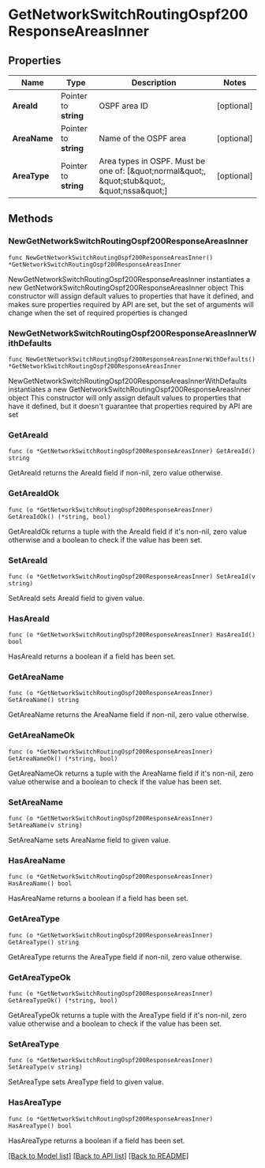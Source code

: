 # GetNetworkSwitchRoutingOspf200ResponseAreasInner

## Properties

Name | Type | Description | Notes
------------ | ------------- | ------------- | -------------
**AreaId** | Pointer to **string** | OSPF area ID | [optional] 
**AreaName** | Pointer to **string** | Name of the OSPF area | [optional] 
**AreaType** | Pointer to **string** | Area types in OSPF. Must be one of: [\&quot;normal\&quot;, \&quot;stub\&quot;, \&quot;nssa\&quot;] | [optional] 

## Methods

### NewGetNetworkSwitchRoutingOspf200ResponseAreasInner

`func NewGetNetworkSwitchRoutingOspf200ResponseAreasInner() *GetNetworkSwitchRoutingOspf200ResponseAreasInner`

NewGetNetworkSwitchRoutingOspf200ResponseAreasInner instantiates a new GetNetworkSwitchRoutingOspf200ResponseAreasInner object
This constructor will assign default values to properties that have it defined,
and makes sure properties required by API are set, but the set of arguments
will change when the set of required properties is changed

### NewGetNetworkSwitchRoutingOspf200ResponseAreasInnerWithDefaults

`func NewGetNetworkSwitchRoutingOspf200ResponseAreasInnerWithDefaults() *GetNetworkSwitchRoutingOspf200ResponseAreasInner`

NewGetNetworkSwitchRoutingOspf200ResponseAreasInnerWithDefaults instantiates a new GetNetworkSwitchRoutingOspf200ResponseAreasInner object
This constructor will only assign default values to properties that have it defined,
but it doesn't guarantee that properties required by API are set

### GetAreaId

`func (o *GetNetworkSwitchRoutingOspf200ResponseAreasInner) GetAreaId() string`

GetAreaId returns the AreaId field if non-nil, zero value otherwise.

### GetAreaIdOk

`func (o *GetNetworkSwitchRoutingOspf200ResponseAreasInner) GetAreaIdOk() (*string, bool)`

GetAreaIdOk returns a tuple with the AreaId field if it's non-nil, zero value otherwise
and a boolean to check if the value has been set.

### SetAreaId

`func (o *GetNetworkSwitchRoutingOspf200ResponseAreasInner) SetAreaId(v string)`

SetAreaId sets AreaId field to given value.

### HasAreaId

`func (o *GetNetworkSwitchRoutingOspf200ResponseAreasInner) HasAreaId() bool`

HasAreaId returns a boolean if a field has been set.

### GetAreaName

`func (o *GetNetworkSwitchRoutingOspf200ResponseAreasInner) GetAreaName() string`

GetAreaName returns the AreaName field if non-nil, zero value otherwise.

### GetAreaNameOk

`func (o *GetNetworkSwitchRoutingOspf200ResponseAreasInner) GetAreaNameOk() (*string, bool)`

GetAreaNameOk returns a tuple with the AreaName field if it's non-nil, zero value otherwise
and a boolean to check if the value has been set.

### SetAreaName

`func (o *GetNetworkSwitchRoutingOspf200ResponseAreasInner) SetAreaName(v string)`

SetAreaName sets AreaName field to given value.

### HasAreaName

`func (o *GetNetworkSwitchRoutingOspf200ResponseAreasInner) HasAreaName() bool`

HasAreaName returns a boolean if a field has been set.

### GetAreaType

`func (o *GetNetworkSwitchRoutingOspf200ResponseAreasInner) GetAreaType() string`

GetAreaType returns the AreaType field if non-nil, zero value otherwise.

### GetAreaTypeOk

`func (o *GetNetworkSwitchRoutingOspf200ResponseAreasInner) GetAreaTypeOk() (*string, bool)`

GetAreaTypeOk returns a tuple with the AreaType field if it's non-nil, zero value otherwise
and a boolean to check if the value has been set.

### SetAreaType

`func (o *GetNetworkSwitchRoutingOspf200ResponseAreasInner) SetAreaType(v string)`

SetAreaType sets AreaType field to given value.

### HasAreaType

`func (o *GetNetworkSwitchRoutingOspf200ResponseAreasInner) HasAreaType() bool`

HasAreaType returns a boolean if a field has been set.


[[Back to Model list]](../README.md#documentation-for-models) [[Back to API list]](../README.md#documentation-for-api-endpoints) [[Back to README]](../README.md)


